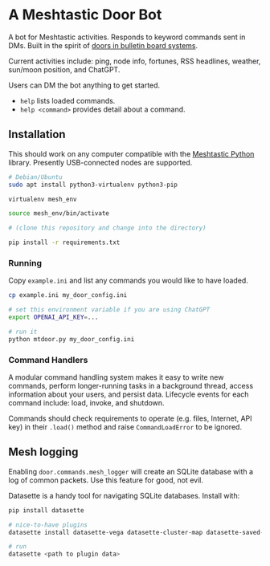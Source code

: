 # A Meshtastic Door Bot

A bot for Meshtastic activities. Responds to keyword commands sent in DMs. Built in the spirit of [doors in bulletin board systems](https://en.wikipedia.org/wiki/Door_\(bulletin_board_system\)).

Current activities include: ping, node info, fortunes, RSS headlines, weather, sun/moon position, and ChatGPT.

Users can DM the bot anything to get started.
- `help` lists loaded commands.
- `help <command>` provides detail about a command.


## Installation

This should work on any computer compatible with the [Meshtastic Python](https://github.com/meshtastic/python) library. Presently USB-connected nodes are supported.


```bash
# Debian/Ubuntu
sudo apt install python3-virtualenv python3-pip

virtualenv mesh_env

source mesh_env/bin/activate

# (clone this repository and change into the directory)

pip install -r requirements.txt
```

### Running

Copy `example.ini` and list any commands you would like to have loaded.

```bash
cp example.ini my_door_config.ini

# set this environment variable if you are using ChatGPT
export OPENAI_API_KEY=...

# run it
python mtdoor.py my_door_config.ini
```


### Command Handlers

A modular command handling system makes it easy to write new commands, perform longer-running tasks in a background thread, access information about your users, and persist data. Lifecycle events for each command include: load, invoke, and shutdown.

Commands should check requirements to operate (e.g. files, Internet, API key) in their `.load()` method and raise `CommandLoadError` to be ignored.


## Mesh logging

Enabling `door.commands.mesh_logger` will create an SQLite database with a log of common packets. Use this feature for good, not evil.

Datasette is a handy tool for navigating SQLite databases. Install with:

```bash
pip install datasette

# nice-to-have plugins
datasette install datasette-vega datasette-cluster-map datasette-saved-queries

# run
datasette <path to plugin data>
```